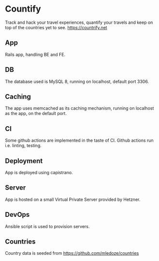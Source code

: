# Countify
Track and hack your travel experiences, quantify your travels and keep on top of the countries yet to see.
https://countrify.net

## App
Rails app, handling BE and FE.

## DB
The database used is MySQL 8, running on localhost, default port 3306.

## Caching
The app uses memcached as its caching mechanism, running on localhost as the app, on the default port.

## CI
Some github actions are implemented in the taste of CI.
Github actions run i.e. linting, testing.

## Deployment
App is deployed using capistrano.

## Server
App is hosted on a small Virtual Private Server provided by Hetzner.

## DevOps
Ansible script is used to provision servers.

## Countries
Country data is seeded from https://github.com/mledoze/countries
